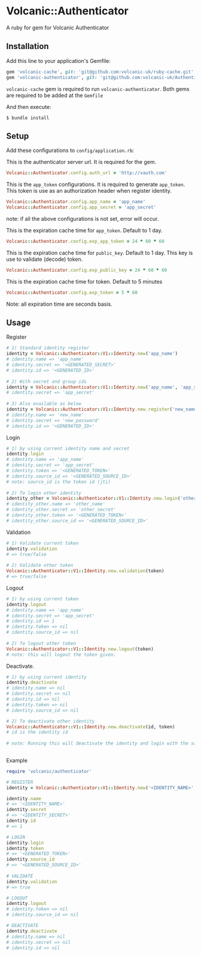 # Volcanic::Authenticator

A ruby for gem for Volcanic Authenticator

## Installation

Add this line to your application's Gemfile:


```ruby
gem 'volcanic-cache', git: 'git@github.com:volcanic-uk/ruby-cache.git'
gem 'volcanic-authenticator', git: 'git@github.com:volcanic-uk/Authenticator-ruby-gem.git'
```
`volcanic-cache` gem is required to run `volcanic-authenticator`. Both gems are required to be added at the `Gemfile`

And then execute:

    $ bundle install
    
## Setup

Add these configurations to `config/application.rb`:

This is the authenticator server url. It is required for the gem.
```ruby
Volcanic::Authenticator.config.auth_url = 'http://vauth.com' 
```
This is the `app_token` configurations. It is required to generate `app_token`. This token is use as an authorization header when register identity. 
```ruby
Volcanic::Authenticator.config.app_name = 'app_name'
Volcanic::Authenticator.config.app_secret = 'app_secret' 
```
note: if all the above configurations is not set, error will occur.

This is the expiration cache time for `app_token`. Default to 1 day.
```ruby
Volcanic::Authenticator.config.exp_app_token = 24 * 60 * 60 
```

This is the expiration cache time for `public_key`. Default to 1 day. This key is use to validate (decode) token. 
```ruby
Volcanic::Authenticator.config.exp_public_key = 24 * 60 * 60
```

This is the expiration cache time for token. Default to 5 minutes
```ruby
Volcanic::Authenticator.config.exp_token = 5 * 60
```
Note: all expiration time are seconds basis.

## Usage

Register
```ruby
# 1) Standard identity register
identity = Volcanic::Authenticator::V1::Identity.new('app_name')
# identity.name => 'app_name'
# identity.secret => '<GENERATED_SECRET>'
# identity.id => '<GENERATED_ID>' 
 
# 2) With secret and group ids
identity = Volcanic::Authenticator::V1::Identity.new('app_name', 'app_secret', [1,2])
# identity.secret => 'app_secret'
  
# 3) Also available as below
identity = Volcanic::Authenticator::V1::Identity.new.register('new_name', 'new_password', [3,4])
# identity.name => 'new_name'
# identity.secret => 'new_password'
# identity.id => '<GENERATED_ID>'
```
    
   
Login
```ruby
# 1) by using current identity name and secret
identity.login
# identity.name => 'app_name'
# identity.secret => 'app_secret'
# identity.token => '<GENERATED_TOKEN>'
# identity.source_id => '<GENERATED_SOURCE_ID>'
# note: source_id is the token id (jti) 
  
# 2) To login other identity
identity_other = Volcanic::Authenticator::V1::Identity.new.login('other_name', 'other_secret')
# identity_other.name => 'other_name'
# identity_other.secret => 'other_secret'
# identity_other.token => '<GENERATED_TOKEN>'
# identity_other.source_id => '<GENERATED_SOURCE_ID>'
```
Validation
```ruby
# 1) Validate current token
identity.validation 
# => true/false
 
# 2) Validate other token
Volcanic::Authenticator::V1::Identity.new.validation(token)
# => true/false
```
Logout 
```ruby
# 1) by using current token
identity.logout
# identity.name => 'app_name'
# identity.secret => 'app_secret'
# identity.id => 1
# identity.token => nil
# identity.source_id => nil
 
# 2) To logout other token
Volcanic::Authenticator::V1::Identity.new.logout(token)
# note: this will logout the token given.
```  
Deactivate. 
```ruby
# 1) by using current identity 
identity.deactivate
# identity.name => nil
# identity.secret => nil
# identity.id => nil
# identity.token => nil
# identity.source_id => nil

# 2) To deactivate other identity
Volcanic::Authenticator::V1::Identity.new.deactivate(id, token)
# id is the identity id 
 
# note: Running this will deactivate the identity and login with the same identity (name and secret) will return an error.
 
``` 
 
Example
```ruby
require 'volcanic/authenticator'

# REGISTER
identity = Volcanic::Authenticator::V1::Identity.new('<IDENTITY_NAME>','<IDENTITY_SECRET')

identity.name
# => '<IDENTITY_NAME>' 
identity.secret 
# => '<IDENTITY_SECRET>'
identity.id 
# => 1

# LOGIN 
identity.login
identity.token
# => '<GENERATED_TOKEN>'
identity.source_id
# => '<GENERATED_SOURCE_ID>'
 
# VALIDATE
identity.validation
# => true

# LOGOUT
identity.logout
# identity.token => nil
# identity.source_id => nil

# DEACTIVATE
identity.deactivate  
# identity.name => nil
# identity.secret => nil
# identity.id => nil
```